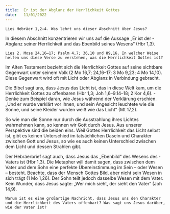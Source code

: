 ```yaml
---
title:  Er ist der Abglanz der Herrlichkeit Gottes
date:   11/01/2022
---
```


`Lies Hebräer 1,2–4. Was lehrt uns dieser Abschnitt über Jesus?`

In diesem Abschnitt konzentrieren wir uns auf die Aussage „Er ist der ­Abglanz seiner Herrlichkeit und das Ebenbild seines Wesens“ (Hbr 1,3).

`Lies 2. Mose 24,16–17; Psalm 4,7; 36,10 und 89,16. In welcher Weise helfen uns diese Verse zu verstehen, was die Herrlichkeit Gottes ist?`

Im Alten Testament bezieht sich die Herrlichkeit Gottes auf seine sichtbare Gegenwart unter seinem Volk (2 Mo 16,7; 24,16–17; 3 Mo 9,23; 4 Mo 14,10). Diese Gegenwart wird oft mit Licht oder Abglanz in Verbindung gebracht.

Die Bibel sagt uns, dass Jesus das Licht ist, das in diese Welt kam, um die Herrlichkeit Gottes zu offenbaren (Hbr 1,3; Joh 1,6–9.14–18; 2 Kor 4,6). ­Denke zum Beispiel daran, wie Jesus während der Verklärung erschien. „Und er wurde verklärt vor ihnen, und sein Angesicht leuchtete wie die Sonne, und seine Kleider wurden weiß wie das Licht“ (Mt 17,2).

So wie man die Sonne nur durch die Ausstrahlung ihres Lichtes wahrnehmen kann, so kennen wir Gott durch Jesus. Aus unserer Perspektive sind die beiden eins. Weil Gottes Herrlichkeit das Licht selbst ist, gibt es keinen Unterschied im tatsächlichen Dasein und Charakter zwischen Gott und Jesus, so wie es auch keinen Unterschied zwischen dem Licht und dessen Strahlen gibt.

Der Hebräerbrief sagt auch, dass Jesus das „Ebenbild“ des Wesens des ­Vaters ist (Hbr 1,3). Die Metapher will damit sagen, dass zwischen dem Vater und dem Sohn eine perfekte Übereinstimmung im Sein – oder Wesen – besteht. Beachte, dass der Mensch Gottes Bild, aber nicht sein Wesen in sich trägt (1 Mo 1,26). Der Sohn teilt jedoch dasselbe Wesen mit dem Vater. Kein Wunder, dass Jesus sagte: „Wer mich sieht, der sieht den Vater“ (Joh 14,9).

`Warum ist es eine großartige Nachricht, dass Jesus uns den Charakter und die Herrlichkeit des Vaters offenbart? Was sagt uns Jesus darüber, wie der Vater ist?`